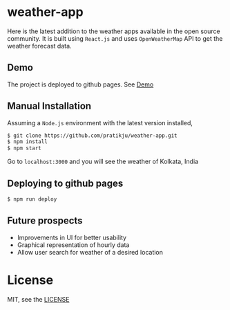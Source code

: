 # weather-app

Here is the latest addition to the weather apps available in the open source community. It is built using `React.js` and uses `OpenWeatherMap` API to get the weather forecast data.

## Demo
  The project is deployed to github pages. See [Demo](https://pratikju.github.io/weather-app)

## Manual Installation

  Assuming a `Node.js` environment with the latest version installed,
  ```sh
  $ git clone https://github.com/pratikju/weather-app.git
  $ npm install
  $ npm start
  ```
  Go to `localhost:3000` and you will see the weather of Kolkata, India

## Deploying to github pages

  ```sh
  $ npm run deploy
  ```

## Future prospects

  - Improvements in UI for better usability
  - Graphical representation of hourly data
  - Allow user search for weather of a desired location  

# License

  MIT, see the [LICENSE](https://github.com/pratikju/weather-app/blob/master/LICENSE)
